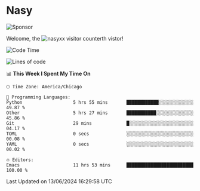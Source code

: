 # Nasy

<!--
<p align="center">
<img height="200" src="https://github-readme-stats.vercel.app/api?username=nasyxx&count_private=true&show_icons=true&theme=dracula&include_all_commits=true"/>
<img height="200" src="https://github-readme-stats.vercel.app/api/top-langs/?username=nasyxx&theme=dracula&hide=html,jupyter+notebook&count_private=true&show_icons=true"/>
</p>

  
----------------
-->

![Sponsor](https://img.shields.io/static/v1.svg?label=Sponsor&message=%E2%9D%A4&logo=GitHub&style=flat&color=pink)
 
Welcome, the ![nasyxx visitor counter](https://count.getloli.com/get/@nasyxx?theme=rule34)th vistor!
 
<!--START_SECTION:waka-->
![Code Time](http://img.shields.io/badge/Code%20Time-4%2C517%20hrs%2043%20mins-blue)

![Lines of code](https://img.shields.io/badge/From%20Hello%20World%20I%27ve%20Written-6.3%20million%20lines%20of%20code-blue)

📊 **This Week I Spent My Time On** 

```text
🕑︎ Time Zone: America/Chicago

💬 Programming Languages: 
Python                   5 hrs 55 mins       ████████████░░░░░░░░░░░░░   49.87 % 
Other                    5 hrs 27 mins       ███████████░░░░░░░░░░░░░░   45.86 % 
Git                      29 mins             █░░░░░░░░░░░░░░░░░░░░░░░░   04.17 % 
TOML                     0 secs              ░░░░░░░░░░░░░░░░░░░░░░░░░   00.08 % 
YAML                     0 secs              ░░░░░░░░░░░░░░░░░░░░░░░░░   00.02 % 

🔥 Editors: 
Emacs                    11 hrs 53 mins      █████████████████████████   100.00 % 
```


 Last Updated on 13/06/2024 16:29:58 UTC
<!--END_SECTION:waka-->

<!-- ![visitors](https://visitor-badge.laobi.icu/badge?page_id=nasyxx.nasyxx) -->
